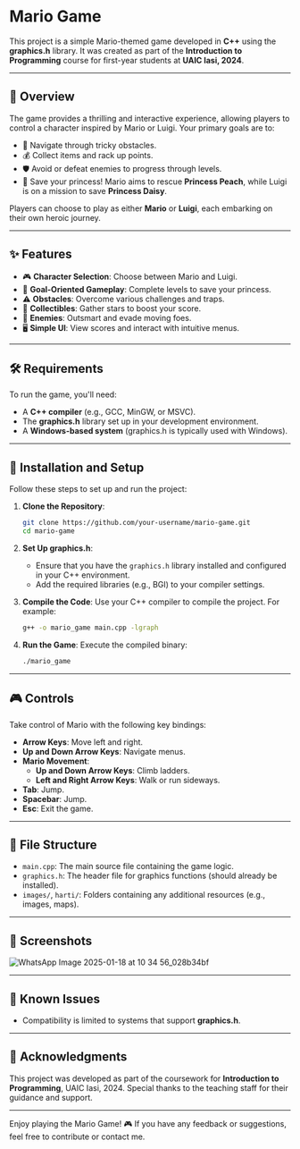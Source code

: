 # Mario Game

This project is a simple Mario-themed game developed in **C++** using the **graphics.h** library. It was created as part of the **Introduction to Programming** course for first-year students at **UAIC Iasi, 2024**.

---
## 🌟 Overview

The game provides a thrilling and interactive experience, allowing players to control a character inspired by Mario or Luigi. Your primary goals are to:

- 🏃 Navigate through tricky obstacles.
- 💰 Collect items and rack up points.
- 🛡 Avoid or defeat enemies to progress through levels.
- 👸 Save your princess! Mario aims to rescue **Princess Peach**, while Luigi is on a mission to save **Princess Daisy**.

Players can choose to play as either **Mario** or **Luigi**, each embarking on their own heroic journey.

---

## ✨ Features

- 🎮 **Character Selection**: Choose between Mario and Luigi.
- 🏰 **Goal-Oriented Gameplay**: Complete levels to save your princess.
- ⚠️ **Obstacles**: Overcome various challenges and traps.
- 💎 **Collectibles**: Gather stars to boost your score.
- 👾 **Enemies**: Outsmart and evade moving foes.
- 🖥 **Simple UI**: View scores and interact with intuitive menus.

---

## 🛠 Requirements

To run the game, you'll need:

- A **C++ compiler** (e.g., GCC, MinGW, or MSVC).
- The **graphics.h** library set up in your development environment.
- A **Windows-based system** (graphics.h is typically used with Windows).

---

## 🚀 Installation and Setup

Follow these steps to set up and run the project:

1. **Clone the Repository**:
   ```bash
   git clone https://github.com/your-username/mario-game.git
   cd mario-game
   ```

2. **Set Up graphics.h**:
   - Ensure that you have the `graphics.h` library installed and configured in your C++ environment.
   - Add the required libraries (e.g., BGI) to your compiler settings.

3. **Compile the Code**:
   Use your C++ compiler to compile the project. For example:
   ```bash
   g++ -o mario_game main.cpp -lgraph
   ```

4. **Run the Game**:
   Execute the compiled binary:
   ```bash
   ./mario_game
   ```

---

## 🎮 Controls

Take control of Mario with the following key bindings:

- **Arrow Keys**: Move left and right.
- **Up and Down Arrow Keys**: Navigate menus.
- **Mario Movement**:
  - **Up and Down Arrow Keys**: Climb ladders.
  - **Left and Right Arrow Keys**: Walk or run sideways.
- **Tab**: Jump.
- **Spacebar**: Jump.
- **Esc**: Exit the game.

---

## 📂 File Structure

- `main.cpp`: The main source file containing the game logic.
- `graphics.h`: The header file for graphics functions (should already be installed).
- `images/`, `harti/`: Folders containing any additional resources (e.g., images, maps).

---

## 📸 Screenshots

![WhatsApp Image 2025-01-18 at 10 34 56_028b34bf](https://github.com/user-attachments/assets/f3428a5c-e1d3-421b-ab20-fc8cba1dbea4)


---

## 🐞 Known Issues

- Compatibility is limited to systems that support **graphics.h**.

---


## 🙏 Acknowledgments

This project was developed as part of the coursework for **Introduction to Programming**, UAIC Iasi, 2024. Special thanks to the teaching staff for their guidance and support.

---


Enjoy playing the Mario Game! 🎮 If you have any feedback or suggestions, feel free to contribute or contact me.
